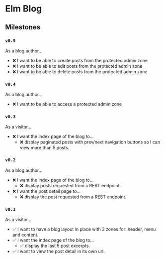 # Elm Blog
## Milestones

### `v0.5`
As a blog author...
- ❌ I want to be able to create posts from the protected admin zone
- ❌ I want to be able to edit posts from the protected admin zone
- ❌ I want to be able to delete posts from the protected admin zone

### `v0.4`
As a blog author...
- ❌ I want to be able to access a protected admin zone

### `v0.3`
As a visitor...
- ❌ I want the index page of the blog to...
  - ❌ display paginated posts with prev/next navigation buttons so I can view more than 5 posts.

### `v0.2`
As a blog author...
- ❌ I want the index page of the blog to...
  - ❌ display posts requested from a REST endpoint.
- ❌ I want the post detail page to...
  - ❌ display the post requested from a REST endpoint.

### `v0.1`
As a visitor...
- ✅ I want to have a blog layout in place with 3 zones for: header, menu and content.
- ✅ I want the index page of the blog to...
  - ✅ display the last 5 post excerpts.
- ✅ I want to view the post detail in its own url.
